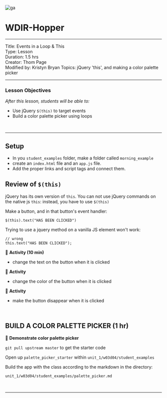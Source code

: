 ![ga](http://mobbook.generalassemb.ly/ga_cog.png)

# WDIR-Hopper

<hr>
Title: Events in a Loop & This<br>
Type: Lesson<br>
Duration: 1.5 hrs<br>
Creator: Thom Page<br>
Modified by: Kristyn Bryan
Topics: jQuery 'this', and making a color palette picker<br>
<hr>


### Lesson Objectives

_After this lesson, students will be able to:_

- Use jQuery `$(this)` to target events
- Build a color palette picker using loops

<br>
<hr>

## Setup

* In you `student_examples` folder, make a folder called `morning_example`
* create an `index.html` file and an `app.js` file.
* Add the proper links and script tags and connect them.

## Review of `$(this)`

jQuery has its own version of `this`. You can not use jQuery commands on the native js `this`: instead, you have to use `$(this)`

Make a button, and in that button's event handler:

`$(this).text("HAS BEEN CLICKED")`

Trying to use a jquery method on a vanilla JS element won't work:

```
// wrong
this.text("HAS BEEN CLICKED");
```

&#x1F535; **Activity (10 min)**

* change the text on the button when it is clicked

&#x1F535; **Activity**

* change the color of the button when it is clicked

&#x1F535; **Activity**

* make the button disappear when it is clicked

<br>

## BUILD A COLOR PALETTE PICKER (1 hr)

&#x1F535; **Demonstrate color palette picker**

`git pull upstream master` to get the starter code

Open up `palette_picker_starter` within `unit_1/w03d04/student_examples`

Build the app with the class according to the markdown in the directory:

`unit_1/w03d04/student_examples/palette_picker.md`

<br>
<hr>
